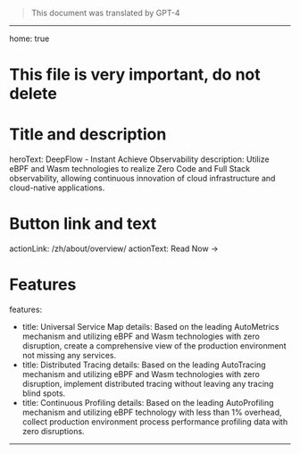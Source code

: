 > This document was translated by GPT-4

---

home: true

# This file is very important, do not delete

# Title and description

heroText: DeepFlow - Instant Achieve Observability
description: Utilize eBPF and Wasm technologies to realize Zero Code and Full Stack observability, allowing continuous innovation of cloud infrastructure and cloud-native applications.

# Button link and text

actionLink: /zh/about/overview/
actionText: Read Now →

# Features

features:

- title: Universal Service Map
  details: Based on the leading AutoMetrics mechanism and utilizing eBPF and Wasm technologies with zero disruption, create a comprehensive view of the production environment not missing any services.
- title: Distributed Tracing
  details: Based on the leading AutoTracing mechanism and utilizing eBPF and Wasm technologies with zero disruption, implement distributed tracing without leaving any tracing blind spots.
- title: Continuous Profiling
  details: Based on the leading AutoProfiling mechanism and utilizing eBPF technology with less than 1% overhead, collect production environment process performance profiling data with zero disruptions.

---
